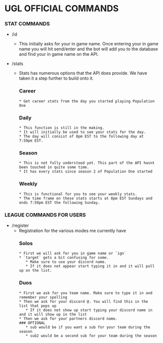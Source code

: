 # UGL OFFICIAL COMMANDS

### STAT COMMANDS

* /id
   * This initially asks for your in game name. Once entering your in game name you will hit send/enter and the bot will add you to the database and find your in game        name on the API.
   
* /stats
   * Stats has numerous options that the API does provide. We have taken it a step further to build onto it.
      ### Career
         * Get career stats from the day you started playing Population One
      ### Daily
         * This function is still in the making. 
         * It will initially be used to see your stats for the day. 
         * The day will consist of 8pm EST to the following day at 7:59pm EST.
      ### Season
         * This is not fully understood yet. This part of the API hasnt been touched in quite some time. 
         * It has every stats since season 2 of Population One started
      ### Weekly
         * This is functional for you to see your weekly stats. 
         * The time frame on these stats starts at 8pm EST Sundays and ends 7:59pm EST the following Sunday.


### LEAGUE COMMANDS FOR USERS

* /register
   * Registration for the various modes me currently have
      ### Solos
         * First we will ask for you in game name or `ign`
         * `target` gets a bit confusing for some. 
            * Make sure to use your discord name. 
            * If it does not appear start typing it in and it will pull up on the list.
      ### Duos
         * First we ask for you team name. Make sure to type it in and remember your spelling
         * Then we ask for your discord @. You will find this in the list that pops up
            * If it does not show up start typing your discord name in and it will show up in the list
         * Then we ask for your partners discord name.
         ### OPTIONAL
            * sub would be if you want a sub for your team during the season
            * sub2 would be a second sub for your team during the season
